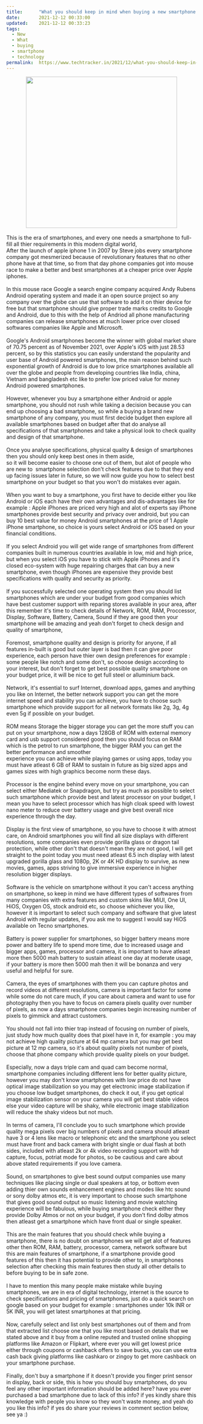```yaml
---
title:		"What you should keep in mind when buying a new smartphone."
date:		2021-12-12 00:33:00
updated:	2021-12-12 00:33:23
tags: 
  - New
  - What
  - buying
  - smartphone
  - technology	
permalink:	https://www.techtracker.in/2021/12/what-you-should-keep-in-mind-when.html
---
```


<div class="separator" style="clear: both; text-align: center;">
  <a href="https://lh3.googleusercontent.com/-aqclksltiiA/YbT19z3KFyI/AAAAAAAAH0s/FT23xe7JZ_w8rxS000bslgeGTRgbmSGkgCNcBGAsYHQ/s1600/1639249359280826-0.png" imageanchor="1" style="margin-left: 1em; margin-right: 1em;">
    <img border="0" src="https://lh3.googleusercontent.com/-aqclksltiiA/YbT19z3KFyI/AAAAAAAAH0s/FT23xe7JZ_w8rxS000bslgeGTRgbmSGkgCNcBGAsYHQ/s1600/1639249359280826-0.png" width="400">
  </a>
</div><div><br></div><div>This is the era of smartphones, and every one needs a smartphone to full-fill all thier requirements in this modern digital world,&nbsp;</div><div>After the launch of apple iphone 1 in 2007 by Steve jobs every smartphone company got mesmerized because of revolutionary features that no other phone have at that time, so from that day phone companies got into mouse race to make a better and best smartphones at a cheaper price over Apple iphones.</div><div><br></div><div>In this mouse race Google a search engine company acquired Andy Rubens Android operating system and made it an open source project so any company over the globe can use that software to add it on thier device for free but that smartphone should give proper trade marks credits to Google and Android, due to this with the help of Andriod all phone manufacturing companies can release smartphones at much lower price over closed softwares companies like Apple and Microsoft.</div><div><br></div><div>Google's Android smartphones become the winner with global market share of 70.75 percent as of November 2021, over Apple's iOS with just 28.53 percent, so by this statistics you can easily understand the popularity and user base of Android powered smartphones, the main reason behind such exponential growth of Android is due to low price smartphones available all over the globe and people from developing countries like India, china, Vietnam and bangladesh etc like to prefer low priced value for money Android powered smartphones.</div><div><br></div><div>However, whenever you buy a smartphone either Android or apple smartphone, you should not rush while taking a decision because you can end up choosing a bad smartphone, so while a buying a brand new smartphone of any company, you must first decide budget then explore all available smartphones based on budget after that do analyse all specifications of that smartphones and take a physical look to check quality and design of that smartphone.</div><div><br></div><div>Once you analyse specifications, physical quality &amp; design of smartphones then you should only keep best ones in them aside,</div><div>so it will become easier to choose one out of them, but alot of people who are new to&nbsp; smartphone selection don't check features due to that they end up facing issues later in future, so we will now guide you how to select best smartphone on your budget so that you won't do mistakes ever again.</div><div><br></div><div>When you want to buy a smartphone, you first have to decide either you like Android or iOS each have their own advantages and dis-advantages like for example : Apple iPhones are priced very high and alot of experts say iPhone smartphones provide best security and privacy over android, but you can buy 10 best value for money Android smartphones at the price of 1 Apple iPhone smartphone, so choice is yours select Android or iOS based on your financial conditions.</div><div><br></div><div>If you select Android you will get wide range of smartphones from different companies built in numerous countries available in low, mid and high price, but when you select iOS you have to stick with Apple iPhones and it's closed eco-system with huge repairing charges that can buy a new smartphone, even though iPhones are expensive they provide best specifications with quality and security as priority.</div><div><br></div><div>If you successfully selected one operating system then you should list smartphones which are under your budget from good companies which have best customer support with reparing stores available in your area, after this remember it's time to check details of Network, ROM, RAM, Proccessor, Display, Software, Battery, Camera, Sound if they are good then your smartphone will be amazing and yeah don't forget to check design and quality of smartphone,&nbsp;</div><div><br></div><div>Foremost, smartphone quality and design is priority for anyone, if all features in-built is good but outer layer is bad then it can give poor experience, each person have thier own design preferences for example : some people like notch and some don't, so choose design according to your interest, but don't forget to get best possible quality smartphone on your budget price, it will be nice to get full steel or alluminium back.</div><div><br></div><div>Network, it's essential to surf Internet, download apps, games and anything you like on Internet, the better network support you can get the more internet speed and stability you can achieve, you have to choose such smartphone which provide support for all network formats like 2g, 3g, 4g even 5g if possible on your budget.</div><div><br></div><div>ROM means Storage the bigger storage you can get the more stuff you can put on your smartphone, now a days 128GB of ROM with external memory card and usb support considered good then you should focus on RAM which is the petrol to run smartphone, the bigger RAM you can get the better performance and smoother&nbsp;</div><div>experience you can achieve while playing games or using apps, today you must have atleast 6 GB of RAM to sustain in future as big sized apps and games sizes with high graphics become norm these days.</div><div><br></div><div>Processor is the engine behind every move on your smartphone, you can select either Mediatek or Snapdragon, but try as much as possible to select such smartphone which provide best and latest processor on your budget, I mean you have to select processor which has high cloak speed with lowest nano meter to reduce over battery usage and give best overall nice experience through the day.</div><div><br></div><div>Display is the first view of smartphone, so you have to choose it with atmost care, on Android smartphones you will find all size displays with different resolutions, some companies even provide gorilla glass or dragon tail protection, while other don't that doesn't mean they are not good, I will get straight to the point today you must need atleast 6.5 inch display with latest upgraded gorilla glass and 1080p, 2K or 4K HD display to survive, as new movies, games, apps striving to give immersive experience in higher resolution bigger displays.</div><div><br></div><div>Software is the vehicle on smartphone without it you can't access anything on smartphone, so keep in mind we have different types of softwares from many companies with extra features and custom skins like MiUI, One UI, HiOS, Oxygen OS, stock android etc, so choose whichever you like, however it is important to select such company and software that give latest Android with regular updates, if you ask me to suggest I would say HiOS available on Tecno smartphones.</div><div><br></div><div>Battery is power supplier for smartphones, so bigger battery means more power and battery life to spend more time, due to increased usage and bigger apps, games, processor and camera, it is important to have atleast more then 5000 mah battery to sustain atleast one day at moderate usage, if your battery is more then 5000 mah then it will be bonanza and very useful and helpful for sure.</div><div><br></div><div>Camera, the eyes of smartphones with them you can capture photos and record videos at different resolutions, camera is important factor for some while some do not care much, if you care about camera and want to use for photography then you have to focus on camera pixels quality over number of pixels, as now a days smartphone companies begin increasing number of pixels to gimmick and attract customers.</div><div><br></div><div>You should not fall into thier trap instead of focusing on number of pixels, just study how much quality does that pixel have in it, for example : you may not achieve high quality picture at 64 mp camera but you may get best picture at 12 mp camera, so it's about quality pixels not number of pixels, choose that phone company which provide quality pixels on your budget.</div><div><br></div><div>Especially, now a days triple cam and quad cam become normal, smartphone companies including different lens for better quality picture, however you may don't know smartphones with low price do not have optical image stabilization so you may get electronic image stabilization if you choose low budget smartphones, do check it out, if you get optical image stabilization sensor on your camera you will get best stable videos else your video capture will be shaky, while electronic image stabilization will reduce the shaky videos but not much.</div><div><br></div><div>In terms of camera, I'll conclude you to such smartphone which provide quality mega pixels over big numbers of pixels and camera should atleast have 3 or 4 lens like macro or telephonic etc and the smartphone you select must have front and back camera with bright single or dual flash at both sides, included with atleast 2k or 4k video recording support with hdr capture, focus, potriat mode for photos, so be cautious and care about above stated requirements if you love camera.</div><div><br></div><div>Sound, on smartphones to give best sound output companies use many techniques like placing single or dual speakers at top, or bottom even adding thier own sounds enhancement engines and modes like htc sound or sony dolby atmos etc, it is very important to choose such smartphone that gives good sound output so music listening and movie watching experience will be fabulous, while buying smartphone check either they provide Dolby Atmos or not on your budget, if you don't find dolby atmos then atleast get a smartphone which have front dual or single speaker.</div><div><br></div><div>This are the main features that you should check while buying a smartphone, there is no doubt on smartphones we will get alot of features other then ROM, RAM, battery, processor, camera, network software but this are main features of smartphone, if a smartphone provide good features of this then it has potential to provide other to, in smartphones selection after checking this main features then study all other details to before buying to be in safe zone.</div><div><br></div><div>I have to mention this many people make mistake while buying smartphones, we are in era of digital technology, internet is the source to check specifications and pricing of smartphones, just do a quick search on google based on your budget for example : smartphones under 10k INR or 5K INR, you will get latest smartphones at that pricing.</div><div><br></div><div>Now, carefully select and list only best smartphones out of them and from that extracted list choose one that you like most based on details that we stated above and it buy from a online reputed and trusted online shopping platforms like Amazon or Flipkart, where ever you will get lowest price either through coupons or cashback offers to save bucks, you can use extra cash back giving platforms like cashkaro or zingoy to get more cashback on your smartphone purchase.</div><div><br></div><div>Finally, don't buy a smartphone if it doesn't provide you finger print sensor in display, back or side, this is how you should buy smartphones, do you feel any other important information should be added here? have you ever purchased a bad smartphone due to lack of this info? if yes kindly share this knowledge with people you know so they won't waste money, and yeah do you like this info? if yes do share your reviews in comment section below, see ya :)</div>
<!-- no comments on this post -->